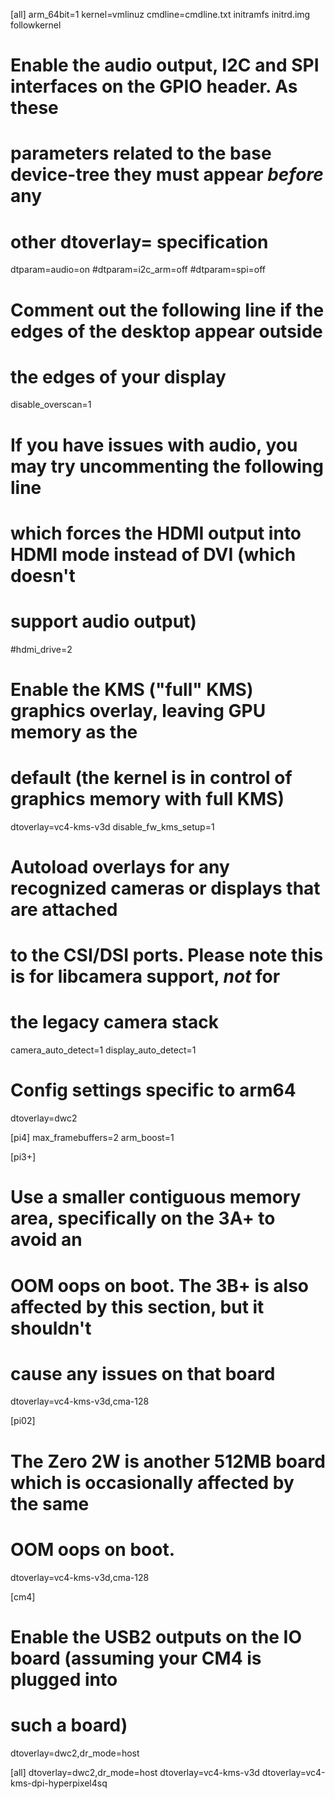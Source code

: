 [all]
arm_64bit=1
kernel=vmlinuz
cmdline=cmdline.txt
initramfs initrd.img followkernel

# Enable the audio output, I2C and SPI interfaces on the GPIO header. As these
# parameters related to the base device-tree they must appear *before* any
# other dtoverlay= specification
dtparam=audio=on
#dtparam=i2c_arm=off
#dtparam=spi=off

# Comment out the following line if the edges of the desktop appear outside
# the edges of your display
disable_overscan=1

# If you have issues with audio, you may try uncommenting the following line
# which forces the HDMI output into HDMI mode instead of DVI (which doesn't
# support audio output)
#hdmi_drive=2

# Enable the KMS ("full" KMS) graphics overlay, leaving GPU memory as the
# default (the kernel is in control of graphics memory with full KMS)
dtoverlay=vc4-kms-v3d
disable_fw_kms_setup=1

# Autoload overlays for any recognized cameras or displays that are attached
# to the CSI/DSI ports. Please note this is for libcamera support, *not* for
# the legacy camera stack
camera_auto_detect=1
display_auto_detect=1

# Config settings specific to arm64
dtoverlay=dwc2

[pi4]
max_framebuffers=2
arm_boost=1

[pi3+]
# Use a smaller contiguous memory area, specifically on the 3A+ to avoid an
# OOM oops on boot. The 3B+ is also affected by this section, but it shouldn't
# cause any issues on that board
dtoverlay=vc4-kms-v3d,cma-128

[pi02]
# The Zero 2W is another 512MB board which is occasionally affected by the same
# OOM oops on boot.
dtoverlay=vc4-kms-v3d,cma-128

[cm4]
# Enable the USB2 outputs on the IO board (assuming your CM4 is plugged into
# such a board)
dtoverlay=dwc2,dr_mode=host

[all]
dtoverlay=dwc2,dr_mode=host
dtoverlay=vc4-kms-v3d
dtoverlay=vc4-kms-dpi-hyperpixel4sq
